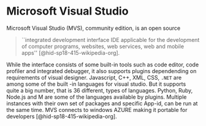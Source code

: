 Microsoft Visual Studio
=======================

Microsoft Visual Studio (MVS), community edition, is an open source


> ``integrated development interface IDE applicable for the
> development of computer programs, websites, web services, web and
> mobile apps'' [@hid-sp18-415-wikipedia-org].

While the interface consists of
some built-in tools such as code editor, code profiler and integrated
debugger, it also supports plugins dependending on requirements of
visual designer. Javascript, C++, XML, CSS, `.NET` are among some of the
built -in languages for visual studio. But it supports quite a big
number, that is 36 different, types of languages. Python, Ruby, Node.js
and M are some of the languages available by plugins. Multiple instances
with their own set of packages and specific App-id, can be run at the
same time. MVS connects to windows AZURE making it portable for
developers [@hid-sp18-415-wikipedia-org].
